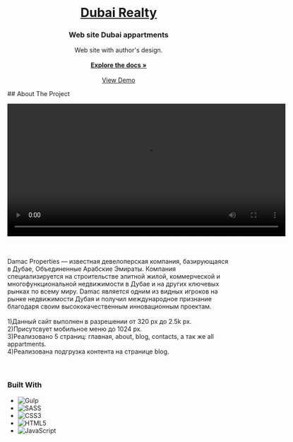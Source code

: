 <!-- PROJECT LOGO -->
<br />
<div align="center">
  <a href="https://github.com/GorunowMaxim/LearnEnglish.github.io">
    <h1>Dubai Realty</h1>
  </a>

  <h3 align="center">Web site Dubai appartments</h3>

  <p align="center">
    Web site with author's design.
    <br />
    <br />
    <a href="https://github.com/GorunowMaxim/Dubai.github.io"><strong>Explore the docs »</strong></a>
    <br />
    <br />
    <a href="https://gorunowmaxim.github.io/Dubai.github.io/">View Demo</a>
  </p>
</div>
<!-- ABOUT THE PROJECT -->
## About The Project
<br />

<video width="630" height="300"  src="https://github.com/GorunowMaxim/ShopCo.github.io/assets/132397409/ddb96fbb-08b5-4b55-8c31-80b6a340bc2e" autoplay></video>

<br />
<br />
Damac Properties — известная девелоперская компания, базирующаяся в Дубае, Объединенные Арабские Эмираты. Компания специализируется на строительстве элитной жилой, коммерческой и многофункциональной недвижимости в Дубае и на других ключевых рынках по всему миру. Damac является одним из видных игроков на рынке недвижимости Дубая и получил международное признание благодаря своим высококачественным инновационным проектам.
<br />
<br />
1)Данный сайт выполнен в разрешении от 320 px до 2.5k px.
<br />
2)Присутсвует мобильное меню до 1024 px.
<br />
3)Реализовано 5 страниц: главная, about, blog, contacts, а так же all appartments.
<br />
4)Реализована подгрузка контента  на странице blog.
<br />
<br />
<br />

### Built With

* ![Gulp](https://img.shields.io/badge/GULP-%23CF4647.svg?style=for-the-badge&logo=gulp&logoColor=white)
* ![SASS](https://img.shields.io/badge/SASS-hotpink.svg?style=for-the-badge&logo=SASS&logoColor=white)
* ![CSS3](https://img.shields.io/badge/css5-%231572B6.svg?style=for-the-badge&logo=css5&logoColor=white)
* ![HTML5](https://img.shields.io/badge/html5-%23E34F26.svg?style=for-the-badge&logo=html5&logoColor=white)
* ![JavaScript](https://img.shields.io/badge/javascript-%23323330.svg?style=for-the-badge&logo=javascript&logoColor=%23F7DF1E)

